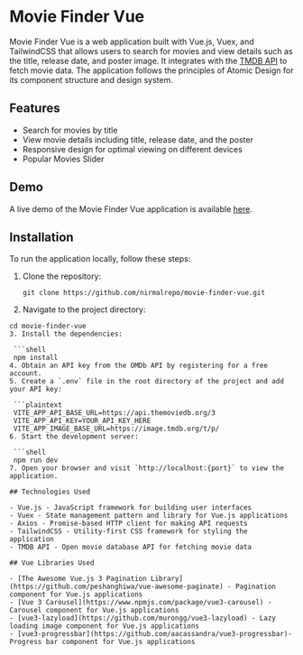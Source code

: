 # Movie Finder Vue

Movie Finder Vue is a web application built with Vue.js, Vuex, and TailwindCSS that allows users to search for movies and view details such as the title, release date, and poster image. It integrates with the [TMDB API](https://developer.themoviedb.org/reference/intro/getting-started) to fetch movie data. The application follows the principles of Atomic Design for its component structure and design system.

## Features

- Search for movies by title
- View movie details including title, release date, and the poster
- Responsive design for optimal viewing on different devices
- Popular Movies Slider

## Demo

A live demo of the Movie Finder Vue application is available [here](https://movie-finder-vue.vercel.app/).

## Installation

To run the application locally, follow these steps:

1. Clone the repository:

   ```shell
   git clone https://github.com/nirmalrepo/movie-finder-vue.git
2. Navigate to the project directory:

  ``` shell
  cd movie-finder-vue
3. Install the dependencies:

   ```shell
   npm install
4. Obtain an API key from the OMDb API by registering for a free account.
5. Create a `.env` file in the root directory of the project and add your API key:

   ```plaintext
   VITE_APP_API_BASE_URL=https://api.themoviedb.org/3
   VITE_APP_API_KEY=YOUR_API_KEY_HERE
   VITE_APP_IMAGE_BASE_URL=https://image.tmdb.org/t/p/
6. Start the development server:

   ```shell
   npm run dev
7. Open your browser and visit `http://localhost:{port}` to view the application.

## Technologies Used

- Vue.js - JavaScript framework for building user interfaces
- Vuex - State management pattern and library for Vue.js applications
- Axios - Promise-based HTTP client for making API requests
- TailwindCSS - Utility-first CSS framework for styling the application
- TMDB API - Open movie database API for fetching movie data

## Vue Libraries Used

- [The Awesome Vue.js 3 Pagination Library](https://github.com/peshanghiwa/vue-awesome-paginate) - Pagination component for Vue.js applications 
- [Vue 3 Carousel](https://www.npmjs.com/package/vue3-carousel) - Carousel component for Vue.js applications
- [vue3-lazyload](https://github.com/murongg/vue3-lazyload) - Lazy loading image component for Vue.js applications
- [vue3-progressbar](https://github.com/aacassandra/vue3-progressbar)- Progress bar component for Vue.js applications




